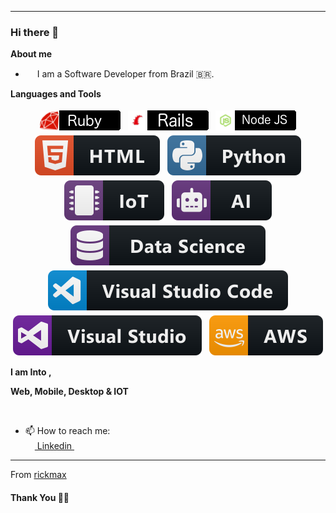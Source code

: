 ***********************************
### Hi there 👋


<b>About me</b> <br>
- <img src ="https://s3.amazonaws.com/pix.iemoji.com/images/emoji/apple/ios-12/256/boy-light-skin-tone.png" height= 15px width = 15px> I am a Software Developer from Brazil 🇧🇷.

<b>Languages and Tools</b> <br>

<p align="center">
    <img src="https://github.com/rickmax/rickmax/blob/master/Assets/ruby.png" alt="ruby" style="vertical-align:top; margin:4px">
    <img src="https://github.com/rickmax/rickmax/blob/master/Assets/rails.png" alt="rails" style="vertical-align:top; margin:4px">
    <img src="https://github.com/rickmax/rickmax/blob/master/Assets/nodejs.png" alt="nodejs" style="vertical-align:top; margin:4px">
    <img src="https://github.com/rickmax/rickmax/blob/master/Assets/html.svg" alt="html" style="vertical-align:top; margin:4px">
    <img src="https://github.com/rickmax/rickmax/blob/master/Assets/python.svg" alt="python" style="vertical-align:top; margin:4px">
    <img src="https://github.com/rickmax/rickmax/blob/master/Assets/iot.svg" alt="iot" style="vertical-align:top; margin:4px">
    <img src="https://github.com/rickmax/rickmax/blob/master/Assets/ai.svg" alt="ai" style="vertical-align:top; margin:4px">
    <img src="https://github.com/rickmax/rickmax/blob/master/Assets/datascience.svg" alt="datascience" style="vertical-align:top; margin:4px">
    <img src="https://github.com/rickmax/rickmax/blob/master/Assets/visualstudio_code.svg" alt="vscode" style="vertical-align:top; margin:4px">
    <img src="https://github.com/rickmax/rickmax/blob/master/Assets/visualstudio.svg" alt="vs" style="vertical-align:top; margin:4px">
    <img src="https://github.com/rickmax/rickmax/blob/master/Assets/aws.svg" alt="aws" style="vertical-align:top; margin:4px">
</p>


**I am Into ,**

**Web, Mobile, Desktop & IOT**
<br />


<br /> 

- 📫 How to reach me:<br>
<a href = "https://www.linkedin.com/in/rickmaxg3/"><img src = "https://image.flaticon.com/icons/svg/174/174857.svg" height= 15px width = 15px> Linkedin </a>&nbsp;&nbsp;

*************

From [rickmax](https://github.com/rickmax)

#### Thank You 🙏🏼
